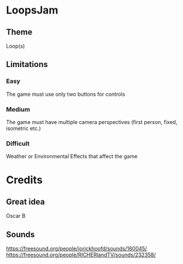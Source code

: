 # LoopsJam
## Theme
Loop(s)
## Limitations
### Easy
The game must use only two buttons for controls
### Medium
The game must have multiple camera perspectives (first person, fixed, isometric etc.)
### Difficult
Weather or Environmental Effects that affect the game

# Credits
## Great idea
Oscar B

## Sounds
https://freesound.org/people/jorickhoofd/sounds/160045/
https://freesound.org/people/RICHERlandTV/sounds/232358/